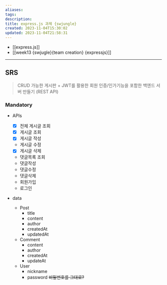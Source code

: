 ```yaml
---
aliases: 
tags: 
description:
title: express.js 과제 {swjungle}
created: 2023-11-04T15:30:02
updated: 2023-11-04T21:58:31
---
```

- [[express.js]]
- [[week13 {swjugle}{team creation} {expressjs}]]
___

## SRS

> CRUD 가능한 게시판 + JWT를 활용한 회원 인증/인가기능을 포함한 백엔드 서버 만들기 (REST API)

### Mandatory

- APIs
	- [x] 전체 게시글 조회
	- [x] 게시글 조회
	- [x] 게시글 작성
	- 게시글 수정
	- [x] 게시글 삭제
	- 댓글목록 조회
	- 댓글작성
	- 댓글수정
	- 댓글삭제
	- 회원가입
	- 로그인

- data
	- Post
		- title
		- content
		- author
		- createdAt
		- updatedAt
	- Comment
		- content
		- author
		- createdAt
		- updateAt
	- User
		- nickname
		- password ~~비밀번호를 그대로?~~
